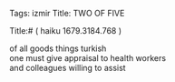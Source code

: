 Tags: izmir
Title: TWO OF FIVE
  
Title:# ( haiku 1679.3184.768 )  
  
of all goods things turkish  
one must give appraisal to health workers  
and colleagues willing to assist  

